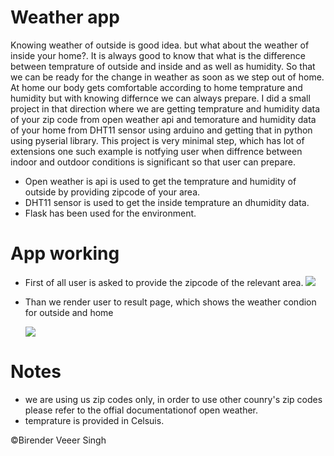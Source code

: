 # Weather app
Knowing weather of outside is good idea. but what about the weather of inside your home?. It is always good to know that what is the difference between temprature of outside and inside and as well as humidity. So that we can be ready for the change in weather as soon as we step out of home. At home our body gets comfortable according to home temprature and humidity but with knowing differnce we can always prepare.
I did a small project in that direction where we are getting temprature and humidity data of your zip code from open weather api and temorature and humidity data of your home from DHT11 sensor using arduino and getting that in python using pyserial library. This project is very minimal step, which has lot of extensions one such example is notfying user when diffrence between indoor and outdoor conditions is significant so that user can prepare. 
* Open weather is api is used to get the temprature and humidity of outside by providing zipcode of your area.
* DHT11 sensor is used to get the inside temprature an dhumidity data.
* Flask has been used for the environment.
# App working 
* First of all user is asked to provide the zipcode of the relevant area.
   ![](weatherapp/images/index.png)
   
* Than we render user to result page, which shows the weather condion for outside and home
  
  ![](weatherapp/images/temprature.png)

# Notes
* we are using us zip codes only, in order to use other counry's zip codes please refer to the offial documentationof open weather.
* temprature is provided in Celsuis.

:copyright:Birender Veeer Singh
